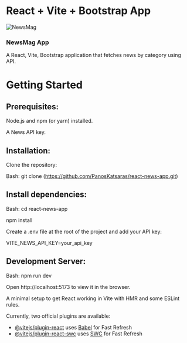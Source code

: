 # React + Vite + Bootstrap App

![NewsMag](https://github.com/user-attachments/assets/341d924c-f2c2-4ea2-bd1d-d96e97aeaace)

### NewsMag App

A React, Vite, Bootstrap application that fetches news by category using API.

# Getting Started

## Prerequisites:

Node.js and npm (or yarn) installed.

A News API key.

## Installation:

Clone the repository:

Bash:
git clone (https://github.com/PanosKatsaras/react-news-app.git)

## Install dependencies:

Bash:
cd react-news-app

npm install

Create a .env file at the root of the project and add your API key:

VITE_NEWS_API_KEY=your_api_key

## Development Server:

Bash:
npm run dev

Open http://localhost:5173 to view it in the browser.

A minimal setup to get React working in Vite with HMR and some ESLint rules.

Currently, two official plugins are available:

- [@vitejs/plugin-react](https://github.com/vitejs/vite-plugin-react/blob/main/packages/plugin-react/README.md) uses [Babel](https://babeljs.io/) for Fast Refresh
- [@vitejs/plugin-react-swc](https://github.com/vitejs/vite-plugin-react-swc) uses [SWC](https://swc.rs/) for Fast Refresh
